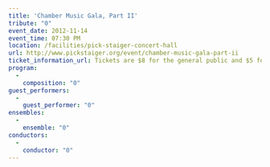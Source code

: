 ```yaml
---
title: 'Chamber Music Gala, Part II'
tribute: "0"
event_date: 2012-11-14
event_time: 07:30 PM
location: /facilities/pick-staiger-concert-hall
url: http://www.pickstaiger.org/event/chamber-music-gala-part-ii
ticket_information_url: Tickets are $8 for the general public and $5 for students
program: 
  -
    composition: "0"
guest_performers: 
  -
    guest_performer: "0"
ensembles: 
  -
    ensemble: "0"
conductors: 
  -
    conductor: "0"
---
```

